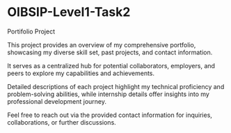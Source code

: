 # OIBSIP-Level1-Task2
Portifolio Project

This project provides an overview of my comprehensive portfolio, showcasing my diverse skill set, past projects, and contact information.

It serves as a centralized hub for potential collaborators, employers, and peers to explore my capabilities and achievements. 

Detailed descriptions of each project highlight my technical proficiency and problem-solving abilities, while internship details offer insights into my professional development journey. 

Feel free to reach out via the provided contact information for inquiries, collaborations, or further discussions.

